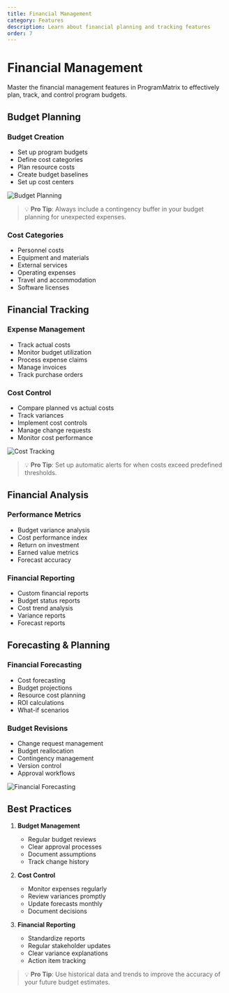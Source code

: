 ```yaml
---
title: Financial Management
category: Features
description: Learn about financial planning and tracking features
order: 7
---
```


# Financial Management

Master the financial management features in ProgramMatrix to effectively plan, track, and control program budgets.

## Budget Planning

### Budget Creation
- Set up program budgets
- Define cost categories
- Plan resource costs
- Create budget baselines
- Set up cost centers

![Budget Planning](/screenshots/budget-planning.png)

> 💡 **Pro Tip**: Always include a contingency buffer in your budget planning for unexpected expenses.

### Cost Categories
- Personnel costs
- Equipment and materials
- External services
- Operating expenses
- Travel and accommodation
- Software licenses

## Financial Tracking

### Expense Management
- Track actual costs
- Monitor budget utilization
- Process expense claims
- Manage invoices
- Track purchase orders

### Cost Control
- Compare planned vs actual costs
- Track variances
- Implement cost controls
- Manage change requests
- Monitor cost performance

![Cost Tracking](/screenshots/cost-tracking.png)

> 💡 **Pro Tip**: Set up automatic alerts for when costs exceed predefined thresholds.

## Financial Analysis

### Performance Metrics
- Budget variance analysis
- Cost performance index
- Return on investment
- Earned value metrics
- Forecast accuracy

### Financial Reporting
- Custom financial reports
- Budget status reports
- Cost trend analysis
- Variance reports
- Forecast reports

## Forecasting & Planning

### Financial Forecasting
- Cost forecasting
- Budget projections
- Resource cost planning
- ROI calculations
- What-if scenarios

### Budget Revisions
- Change request management
- Budget reallocation
- Contingency management
- Version control
- Approval workflows

![Financial Forecasting](/screenshots/financial-forecasting.png)

## Best Practices

1. **Budget Management**
   - Regular budget reviews
   - Clear approval processes
   - Document assumptions
   - Track change history

2. **Cost Control**
   - Monitor expenses regularly
   - Review variances promptly
   - Update forecasts monthly
   - Document decisions

3. **Financial Reporting**
   - Standardize reports
   - Regular stakeholder updates
   - Clear variance explanations
   - Action item tracking

> 💡 **Pro Tip**: Use historical data and trends to improve the accuracy of your future budget estimates. 